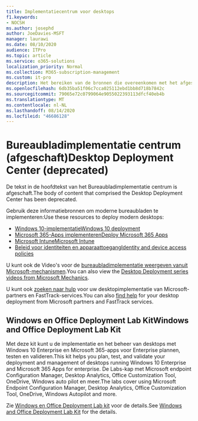 ```yaml
---
title: Implementatiecentrum voor desktops
f1.keywords:
- NOCSH
ms.author: josephd
author: JoeDavies-MSFT
manager: laurawi
ms.date: 08/10/2020
audience: ITPro
ms.topic: article
ms.service: o365-solutions
localization_priority: Normal
ms.collection: M365-subscription-management
ms.custom: it-pro
description: Het bereiken van de bronnen die overeenkomen met het afgeschafte Bureaubladimplementatie centrum.
ms.openlocfilehash: 6db35ba51f06c7cca025112ebd1bb8d718b7842c
ms.sourcegitcommit: 79065e72c0799064e9055022393113dfcf40eb4b
ms.translationtype: MT
ms.contentlocale: nl-NL
ms.lasthandoff: 08/14/2020
ms.locfileid: "46686128"
---
```

# <a name="desktop-deployment-center-deprecated"></a><span data-ttu-id="c74dd-103">Bureaubladimplementatie centrum (afgeschaft)</span><span class="sxs-lookup"><span data-stu-id="c74dd-103">Desktop Deployment Center (deprecated)</span></span>

<span data-ttu-id="c74dd-104">De tekst in de hoofdtekst van het Bureaubladimplementatie centrum is afgeschaft.</span><span class="sxs-lookup"><span data-stu-id="c74dd-104">The body of content that comprised the Desktop Deployment Center has been deprecated.</span></span> 

<span data-ttu-id="c74dd-105">Gebruik deze informatiebronnen om moderne bureaubladen te implementeren:</span><span class="sxs-lookup"><span data-stu-id="c74dd-105">Use these resources to deploy modern desktops:</span></span>

- [<span data-ttu-id="c74dd-106">Windows 10-implementatie</span><span class="sxs-lookup"><span data-stu-id="c74dd-106">Windows 10 deployment</span></span>](https://docs.microsoft.com/windows/deployment/)
- [<span data-ttu-id="c74dd-107">Microsoft 365-Apps implementeren</span><span class="sxs-lookup"><span data-stu-id="c74dd-107">Deploy Microsoft 365 Apps</span></span>](https://docs.microsoft.com/deployoffice/deployment-guide-microsoft-365-apps)
- [<span data-ttu-id="c74dd-108">Microsoft Intune</span><span class="sxs-lookup"><span data-stu-id="c74dd-108">Microsoft Intune</span></span>](https://docs.microsoft.com/mem/intune/fundamentals/planning-guide)
- [<span data-ttu-id="c74dd-109">Beleid voor identiteiten en apparaattoegang</span><span class="sxs-lookup"><span data-stu-id="c74dd-109">Identity and device access policies</span></span>](microsoft-365-policies-configurations.md)

<span data-ttu-id="c74dd-110">U kunt ook de Video's voor de [bureaubladimplementatie weergeven vanuit Microsoft-mechanismen](https://www.aka.ms/watchhowtoshift).</span><span class="sxs-lookup"><span data-stu-id="c74dd-110">You can also view the [Desktop Deployment series videos from Microsoft Mechanics](https://www.aka.ms/watchhowtoshift).</span></span>

<span data-ttu-id="c74dd-111">U kunt ook [zoeken naar hulp](https://aka.ms/mddhelp) voor uw desktopimplementatie van Microsoft-partners en FastTrack-services.</span><span class="sxs-lookup"><span data-stu-id="c74dd-111">You can also [find help](https://aka.ms/mddhelp) for your desktop deployment from Microsoft partners and FastTrack services.</span></span>

## <a name="windows-and-office-deployment-lab-kit"></a><span data-ttu-id="c74dd-112">Windows en Office Deployment Lab Kit</span><span class="sxs-lookup"><span data-stu-id="c74dd-112">Windows and Office Deployment Lab Kit</span></span>

<span data-ttu-id="c74dd-113">Met deze kit kunt u de implementatie en het beheer van desktops met Windows 10 Enterprise en Microsoft 365-apps voor Enterprise plannen, testen en valideren.</span><span class="sxs-lookup"><span data-stu-id="c74dd-113">This kit helps you plan, test, and validate your deployment and management of desktops running Windows 10 Enterprise and Microsoft 365 Apps for enterprise.</span></span> <span data-ttu-id="c74dd-114">De Labs-kap met Microsoft endpoint Configuration Manager, Desktop Analytics, Office Customization Tool, OneDrive, Windows auto pilot en meer.</span><span class="sxs-lookup"><span data-stu-id="c74dd-114">The labs cover using Microsoft Endpoint Configuration Manager, Desktop Analytics, Office Customization Tool, OneDrive, Windows Autopilot and more.</span></span>

<span data-ttu-id="c74dd-115">Zie [Windows en Office Deployment Lab kit](modern-desktop-deployment-and-management-lab.md) voor de details.</span><span class="sxs-lookup"><span data-stu-id="c74dd-115">See [Windows and Office Deployment Lab Kit](modern-desktop-deployment-and-management-lab.md) for the details.</span></span>
